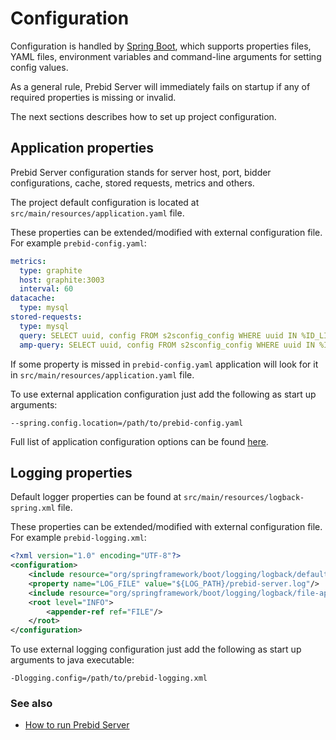# Configuration

Configuration is handled by [Spring Boot](https://docs.spring.io/spring-boot/docs/current/reference/html/boot-features-external-config.html), 
which supports properties files, YAML files, environment variables and command-line arguments for setting config values.

As a general rule, Prebid Server will immediately fails on startup if any of required properties is missing or invalid. 

The next sections describes how to set up project configuration.

## Application properties

Prebid Server configuration stands for server host, port, bidder configurations, cache, stored requests, metrics and others.

The project default configuration is located at `src/main/resources/application.yaml` file. 

These properties can be extended/modified with external configuration file. 
For example `prebid-config.yaml`:
```yaml
metrics:
  type: graphite
  host: graphite:3003
  interval: 60
datacache:
  type: mysql
stored-requests:
  type: mysql
  query: SELECT uuid, config FROM s2sconfig_config WHERE uuid IN %ID_LIST%
  amp-query: SELECT uuid, config FROM s2sconfig_config WHERE uuid IN %ID_LIST%
```
If some property is missed in `prebid-config.yaml` application will look for it 
in `src/main/resources/application.yaml` file.

To use external application configuration just add the following as start up arguments:
```
--spring.config.location=/path/to/prebid-config.yaml
```

Full list of application configuration options can be found [here](config-app.md).

## Logging properties

Default logger properties can be found at `src/main/resources/logback-spring.xml` file.

These properties can be extended/modified with external configuration file. 
For example `prebid-logging.xml`:
```xml
<?xml version="1.0" encoding="UTF-8"?>
<configuration>
    <include resource="org/springframework/boot/logging/logback/defaults.xml"/>
    <property name="LOG_FILE" value="${LOG_PATH}/prebid-server.log"/>
    <include resource="org/springframework/boot/logging/logback/file-appender.xml"/>
    <root level="INFO">
        <appender-ref ref="FILE"/>
    </root>
</configuration>
```

To use external logging configuration just add the following as start up arguments to java executable:
```
-Dlogging.config=/path/to/prebid-logging.xml
```

### See also

- [How to run Prebid Server](run.md)
